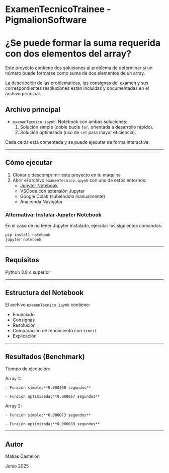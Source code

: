 # ExamenTecnicoTrainee - PigmalionSoftware

# ¿Se puede formar la suma requerida con dos elementos del array?

Este proyecto contiene dos soluciones al problema de determinar si un número puede formarse como suma de dos elementos de un array.

La descripción de las problemáticas, las consignas del exámen y sus correspondientes resoluciones están incluidas y documentadas en el archivo principal.

## Archivo principal

- `examenTecnico.ipynb`: Notebook con ambas soluciones:
  1. Solución simple (doble bucle `for`, orientada a desarrollo rápido).
  2. Solución optimizada (uso de `set` para mayor eficiencia).

Cada celda está comentada y se puede ejecutar de forma interactiva.

---

## Cómo ejecutar

1. Clonar o descomprimir este proyecto en tu máquina
2. Abrir el archivo `examenTecnico.ipynb` con uno de estos entornos:
   - [Jupyter Notebook](https://jupyter.org/)
   - VSCode con extensión Jupyter
   - Google Colab (subiéndolo manualmente)
   - Anaconda Navigator



### Alternativa: Instalar Jupyter Notebook

En el caso de no tener Jupyter instalado, ejecutar los siguientes comandos:

```bash
pip install notebook
jupyter notebook
```

---

## Requisitos

Python 3.8 o superior

---

## Estructura del Notebook

El archivo `examenTecnico.ipynb` contiene:

* Enunciado
* Consignas
* Resolución
* Comparación de rendimiento con `timeit`
* Explicación

---



## Resultados (Benchmark)

Tiempo de ejecución:

Array 1:

    - Función simple:**0.000200 segundos**

    - Función optimizada:**0.000067 segundos**

Array 2:

    - Función simple:**0.000073 segundos**

    - Función optimizada:**0.000039 segundos**

---



## Autor

Matías Castellón

Junio 2025
